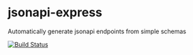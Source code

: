 # jsonapi-express
Automatically generate jsonapi endpoints from simple schemas

[![Build Status](https://travis-ci.org/jesseditson/jsonapi-express.svg?branch=master)](https://travis-ci.org/jesseditson/jsonapi-express)
